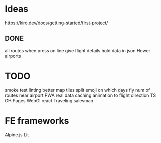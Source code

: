 # Ideas
https://kiro.dev/docs/getting-started/first-project/
## DONE
all routes
when press on line give flight details
hold data in json
Hower airports

# TODO
smoke test
linting
better map tiles
split
emoji
on which days fly
num of routes near airport
PWA
real data
caching
animation to flight direction
TS
GH Pages
WebGl
react
Traveling salesman

# FE frameworks
Alpine.js
Lit